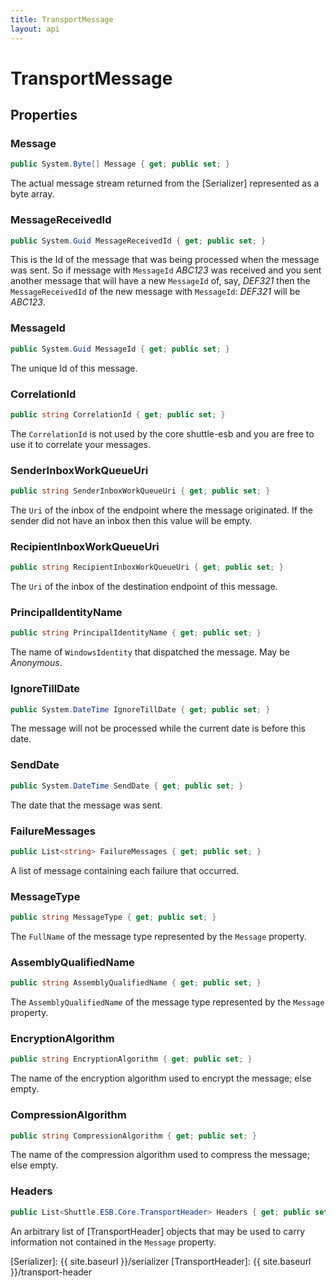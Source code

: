 ```yaml
---
title: TransportMessage
layout: api
---
```

# TransportMessage

## Properties

### Message

~~~ c#
public System.Byte[] Message { get; public set; }
~~~

The actual message stream returned from the [Serializer] represented as a byte array.

### MessageReceivedId

~~~ c#
public System.Guid MessageReceivedId { get; public set; }
~~~

This is the Id of the message that was being processed when the message was sent.  So if message with `MessageId` *ABC123* was received and you sent another message that will have a new `MessageId` of, say, *DEF321* then the `MessageReceivedId` of the new message with `MessageId`: *DEF321* will be *ABC123*.

### MessageId

~~~ c#
public System.Guid MessageId { get; public set; }
~~~

The unique Id of this message.

### CorrelationId

~~~ c#
public string CorrelationId { get; public set; }
~~~

The `CorrelationId` is not used by the core shuttle-esb and you are free to use it to correlate your messages.

### SenderInboxWorkQueueUri

~~~ c#
public string SenderInboxWorkQueueUri { get; public set; }
~~~

The `Uri` of the inbox of the endpoint where the message originated.  If the sender did not have an inbox then this value will be empty.

### RecipientInboxWorkQueueUri

~~~ c#
public string RecipientInboxWorkQueueUri { get; public set; }
~~~

The `Uri` of the inbox of the destination endpoint of this message.

### PrincipalIdentityName

~~~ c#
public string PrincipalIdentityName { get; public set; }
~~~

The name of `WindowsIdentity` that dispatched the message.  May be *Anonymous*.

### IgnoreTillDate

~~~ c#
public System.DateTime IgnoreTillDate { get; public set; }
~~~

The message will not be processed while the current date is before this date.

### SendDate

~~~ c#
public System.DateTime SendDate { get; public set; }
~~~

The date that the message was sent.

### FailureMessages

~~~ c#
public List<string> FailureMessages { get; public set; }
~~~

A list of message containing each failure that occurred.

### MessageType

~~~ c#
public string MessageType { get; public set; }
~~~

The `FullName` of the message type represented by the `Message` property.

### AssemblyQualifiedName

~~~ c#
public string AssemblyQualifiedName { get; public set; }
~~~

The `AssemblyQualifiedName` of the message type represented by the `Message` property.

### EncryptionAlgorithm

~~~ c#
public string EncryptionAlgorithm { get; public set; }
~~~

The name of the encryption algorithm used to encrypt the message; else empty.

### CompressionAlgorithm 

~~~ c#
public string CompressionAlgorithm { get; public set; }
~~~

The name of the compression algorithm used to compress the message; else empty.

### Headers

~~~ c#
public List<Shuttle.ESB.Core.TransportHeader> Headers { get; public set; }
~~~

An arbitrary list of [TransportHeader] objects that may be used to carry information not contained in the `Message` property.

[Serializer]: {{ site.baseurl }}/serializer
[TransportHeader]: {{ site.baseurl }}/transport-header
